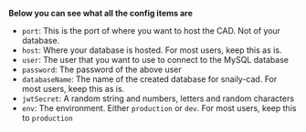 **Below you can see what all the config items are**

- `port`: This is the port of where you want to host the CAD. Not of your database.
- `host`: Where your database is hosted. For most users, keep this as is.
- `user`: The user that you want to use to connect to the MySQL database
- `password`: The password of the above user
- `databaseName`: The name of the created database for snaily-cad. For most users, keep this as is.
- `jwtSecret`: A random string and numbers, letters and random characters
- `env`: The environment. Either `production` or `dev`. For most users, keep this to `production`